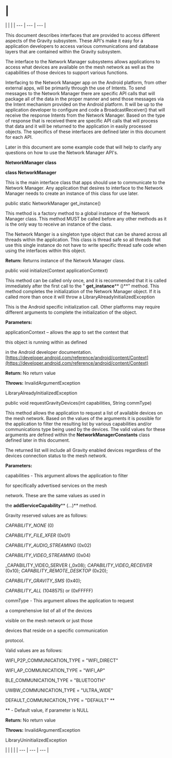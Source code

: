 # |
 |
 |
 |
| --- | --- | --- |

This document describes interfaces that are provided to access different aspects of the Gravity subsystem. These API&#39;s make it easy for a application developers to access various communications and database layers that are contained within the Gravity subsystem.

The interface to the Network Manager subsystems allows applications to access what devices are available on the mesh network as well as the capabilities of those devices to support various functions.

Interfacing to the Network Manager app on the Android platform, from other external apps, will be primarily through the use of Intents. To send messages to the Network Manager there are specific API calls that will package all of the data in the proper manner and send those messages via the Intent mechanism provided on the Android platform. It will be up to the application developer to configure and code a BroadcastReceiver() that will receive the response Intents from the Network Manager. Based on the type of response that is received there are specific API calls that will process that data and it will be returned to the application in easily processed objects. The specifics of these interfaces are defined later in this document for each API.

Later in this document are some example code that will help to clarify any questions on how to use the Network Manager API&#39;s.

**NetworkManager class**

**class NetworkManager**

This is the main interface class that apps should use to communicate to the Network Manager. Any application that desires to interface to the Network Manager needs to create an instance of this class for use later.

public static NetworkManager get\_instance()

This method is a factory method to a global instance of the Network Manager class. This method MUST be called before any other methods as it is the only way to receive an instance of the class.

The Network Manger is a singleton type object that can be shared across all threads within the application. This class is thread safe so all threads that use this single instance do not have to write specific thread safe code when using the interfaces within this object.

**Return:** Returns instance of the Network Manager class.

public void initialize(Context applicationContext)

This method can be called only once, and it is recommended that it is called immediately after the first call to the &quot; **get\_instance**** ()**&quot; method. This method completes the initialization of the Network Manager object. If it is called more than once it will throw a LibraryAlreadyInitializedException

This is the Android specific initialization call. Other platforms may require different arguments to complete the initialization of the object.

**Parameters:**

applicationContext – allows the app to set the context that

this object is running within as defined

in the Android developer documentation. [https://developer.android.com/reference/android/content/Context](https://developer.android.com/reference/android/content/Context)

**Return:** No return value

**Throws:** InvalidArgumentException

LibraryAlreadyInitializedException

public void requestGravityDevices(int capabilities, String commType)

This method allows the application to request a list of available devices on the mesh network. Based on the values of the arguments it is possible for the application to filter the resulting list by various capabilities and/or communications type being used by the devices. The valid values for these arguments are defined within the **NetworkManagerConstants** class defined later in this document.

The returned list will include all Gravity enabled devices regardless of the devices connection status to the mesh network.

**Parameters:**

capabilities - This argument allows the application to filter

for specifically advertised services on the mesh

network. These are the same values as used in

the **addServiceCapability**** (…)** method.

Gravity reserved values are as follows:

_CAPABILITY\_NONE_ (0)

_CAPABILITY\_FILE\_XFER_ (0x01)

_CAPABILITY\_AUDIO\_STREAMING_ (0x02)

_CAPABILITY\_VIDEO\_STREAMING_ (0x04)

_CAPABILITY\_VIDEO\_SERVER (_0x08);
_CAPABILITY\_VIDEO\_RECEIVER_ (0x10);
_CAPABILITY\_REMOTE\_DESKTOP_ (0x20);

_CAPABILITY\_GRAVITY\_SMS_ (0x40);

_CAPABILITY\_ALL_ (1048575) or (0xFFFFF)

commType - This argument allows the application to request

a comprehensive list of all of the devices

visible on the mesh network or just those

devices that reside on a specific communication

protocol.

Valid values are as follows:

WIFI\_P2P\_COMMUNICATION\_TYPE = &quot;WIFI\_DIRECT&quot;

WIFI\_AP\_COMMUNICATION\_TYPE = &quot;WIFI\_AP&quot;

BLE\_COMMUNICATION\_TYPE = &quot;BLUETOOTH&quot;

UWBW\_COMMUNICATION\_TYPE = &quot;ULTRA\_WIDE&quot;

DEFAULT\_COMMUNICATION\_TYPE = &quot;DEFAULT&quot; \*\*

\*\* - Default value, if parameter is NULL

**Return:** No return value

**Throws:** InvalidArgumentException

LibraryUninitializedException

|
 |
 |
 |
| --- | --- | --- |
